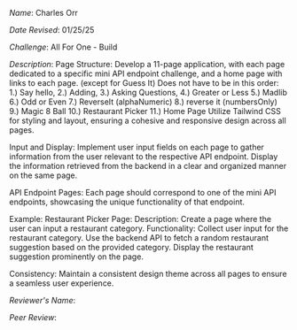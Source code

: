 *Name*: Charles Orr

*Date Revised*: 01/25/25

*Challenge*: All For One - Build

*Description*:
 Page Structure:
  Develop a 11-page application, with each page dedicated to a specific mini API endpoint challenge, and a home page with links to each page. (except for Guess It)
   Does not have to be in this order:
    1.) Say hello, 2.) Adding, 3.) Asking Questions, 4.) Greater or Less 5.) Madlib 6.) Odd or Even 7.) ReverseIt (alphaNumeric) 8.) reverse it (numbersOnly) 9.) Magic 8 Ball 10.) Restaurant Picker 11.) Home Page
  Utilize Tailwind CSS for styling and layout, ensuring a cohesive and responsive design across all pages.
  
 Input and Display:
  Implement user input fields on each page to gather information from the user relevant to the respective API endpoint.
  Display the information retrieved from the backend in a clear and organized manner on the same page.
  
 API Endpoint Pages:
  Each page should correspond to one of the mini API endpoints, showcasing the unique functionality of that endpoint.
  
 Example: Restaurant Picker Page:
  Description: Create a page where the user can input a restaurant category.
   Functionality: Collect user input for the restaurant category.
   Use the backend API to fetch a random restaurant suggestion based on the provided category.
  Display the restaurant suggestion prominently on the page.
  
 Consistency:
  Maintain a consistent design theme across all pages to ensure a seamless user experience.
 

*Reviewer's Name*: 

*Peer Review*: 
